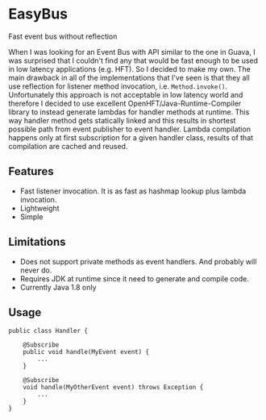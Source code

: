 # EasyBus
Fast event bus without reflection

 When I was looking for an Event Bus with API similar to the one in Guava, I was surprised that I couldn't find any that
 would be fast enough to be used in low latency applications (e.g. HFT). So I decided to make my own.
 The main drawback in all of the implementations that I've seen is that they all use reflection for listener method
 invocation, i.e. ```Method.invoke()```. Unfortunately this approach is not acceptable in low latency world and
 therefore I decided to use excellent OpenHFT/Java-Runtime-Compiler library to instead generate lambdas for handler methods at
 runtime. This way handler method gets statically linked and this results in shortest possible path from event publisher
 to event handler. Lambda compilation happens only at first subscription for a given handler class, results of that
 compilation are cached and reused.

## Features
- Fast listener invocation. It is as fast as hashmap lookup plus lambda invocation.
- Lightweight
- Simple

## Limitations
- Does not support private methods as event handlers. And probably will never do.
- Requires JDK at runtime since it need to generate and compile code.
- Currently Java 1.8 only

## Usage
```
public class Handler {

    @Subscribe
    public void handle(MyEvent event) {
        ...
    }

    @Subscribe
    void handle(MyOtherEvent event) throws Exception {
        ...
    }
}
```